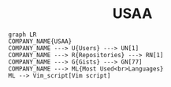 <h1 align="center">USAA</h1>

```mermaid
graph LR
COMPANY_NAME{USAA}
COMPANY_NAME ---> U{Users} ---> UN[1]
COMPANY_NAME ---> R{Repositories} ---> RN[1]
COMPANY_NAME ---> G{Gists} ---> GN[77]
COMPANY_NAME ---> ML{Most Used<br>Languages}
ML --> Vim_script[Vim script]
```
